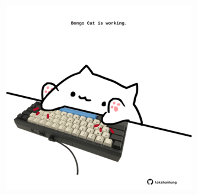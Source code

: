 <!-- built at 04/08/2021, 22:01:33 UTC -->
<p align="center">
  <img width="500" height="500" src="./ReadmeImage.svg">
</p>
